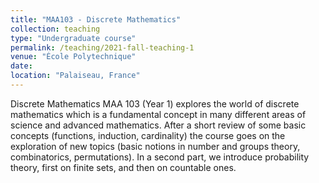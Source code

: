 ```yaml
---
title: "MAA103 - Discrete Mathematics"
collection: teaching
type: "Undergraduate course"
permalink: /teaching/2021-fall-teaching-1
venue: "École Polytechnique"
date: 
location: "Palaiseau, France"
---
```


Discrete Mathematics MAA 103 (Year 1) explores the world of discrete mathematics which is a fundamental concept in many different areas of science and advanced mathematics. After a short review of some basic concepts (functions, induction, cardinality) the course goes on the exploration of new topics (basic notions in number and groups theory, combinatorics, permutations). In a second part, we introduce probability theory, first on finite sets, and then on countable ones.  